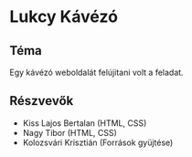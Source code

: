 # Lukcy Kávézó

## Téma
Egy kávézó weboldalát felújitani volt a feladat.

## Részvevők
- Kiss Lajos Bertalan (HTML, CSS)
- Nagy Tibor (HTML, CSS)
- Kolozsvári Krisztián (Források gyüjtése)
